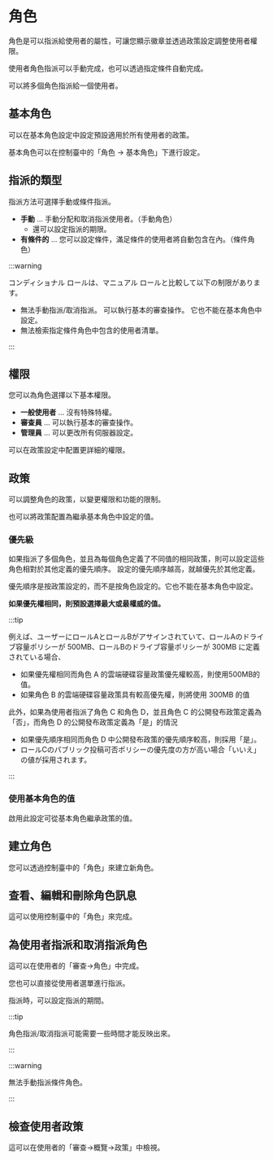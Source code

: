 # 角色

角色是可以指派給使用者的屬性，可讓您顯示徽章並透過政策設定調整使用者權限。

使用者角色指派可以手動完成，也可以透過指定條件自動完成。

可以將多個角色指派給一個使用者。

## 基本角色

可以在基本角色設定中設定預設適用於所有使用者的政策。

基本角色可以在控制臺中的「角色 → 基本角色」下進行設定。

## 指派的類型

指派方法可選擇手動或條件指派。

- **手動** ... 手動分配和取消指派使用者。（手動角色）
  - 還可以設定指派的期限。
- **有條件的** ... 您可以設定條件，滿足條件的使用者將自動包含在內。（條件角色）

:::warning

コンディショナル ロールは、マニュアル ロールと比較して以下の制限があります。

- 無法手動指派/取消指派。 可以執行基本的審查操作。 它也不能在基本角色中設定。
- 無法檢索指定條件角色中包含的使用者清單。

:::

## 權限

您可以為角色選擇以下基本權限。

- **一般使用者** ... 沒有特殊特權。
- **審查員** ... 可以執行基本的審查操作。
- **管理員** ... 可以更改所有伺服器設定。

可以在政策設定中配置更詳細的權限。

## 政策

可以調整角色的政策，以變更權限和功能的限制。

也可以將政策配置為繼承基本角色中設定的值。

### 優先級

如果指派了多個角色，並且為每個角色定義了不同值的相同政策，則可以設定這些角色相對於其他定義的優先順序。
設定的優先順序越高，就越優先於其他定義。

優先順序是按政策設定的，而不是按角色設定的。它也不能在基本角色中設定。

**如果優先權相同，則預設選擇最大或最權威的值。**

:::tip

例えば、ユーザーにロールAとロールBがアサインされていて、ロールAのドライブ容量ポリシーが 500MB、ロールBのドライブ容量ポリシーが 300MB に定義されている場合、

- 如果優先權相同而角色 A 的雲端硬碟容量政策優先權較高，則使用500MB的值。
- 如果角色 B 的雲端硬碟容量政策具有較高優先權，則將使用 300MB 的值

此外，如果為使用者指派了角色 C 和角色 D，並且角色 C 的公開發布政策定義為「否」，而角色 D 的公開發布政策定義為「是」的情況

- 如果優先順序相同而角色 D 中公開發布政策的優先順序較高，則採用「是」。
- ロールCのパブリック投稿可否ポリシーの優先度の方が高い場合「いいえ」の値が採用されます。

:::

### 使用基本角色的值

啟用此設定可從基本角色繼承政策的值。

## 建立角色

您可以透過控制臺中的「角色」來建立新角色。

## 查看、編輯和刪除角色訊息

這可以使用控制臺中的「角色」來完成。

## 為使用者指派和取消指派角色

這可以在使用者的「審查→角色」中完成。

您也可以直接從使用者選單進行指派。

指派時，可以設定指派的期間。

:::tip

角色指派/取消指派可能需要一些時間才能反映出來。

:::

:::warning

無法手動指派條件角色。

:::

## 檢查使用者政策

這可以在使用者的「審查→概覽→政策」中檢視。
